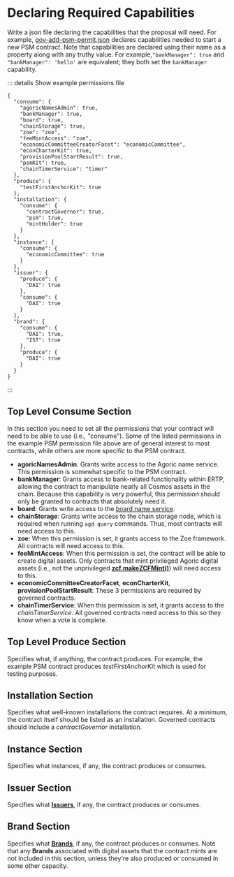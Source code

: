 # Declaring Required Capabilities

Write a json file declaring the capabilities that the proposal will need. For example,
[gov-add-psm-permit.json](https://github.com/Agoric/agoric-sdk/blob/master/packages/inter-protocol/test/psm/gov-add-psm-permit.json) 
declares capabilities needed to start a new PSM contract. Note that capabilities are declared using
their name as a property along with any truthy value. For example,`"bankManager": true` and 
`"bankManager": 'hello'` are equivalent; they both set the `bankManager` capability.

::: details Show example permissions file
```
{
  "consume": {
    "agoricNamesAdmin": true,
    "bankManager": true,
    "board": true,
    "chainStorage": true,
    "zoe": "zoe",
    "feeMintAccess": "zoe",
    "economicCommitteeCreatorFacet": "economicCommittee",
    "econCharterKit": true,
    "provisionPoolStartResult": true,
    "psmKit": true,
    "chainTimerService": "timer"
  },
  "produce": {
    "testFirstAnchorKit": true
  },
  "installation": {
    "consume": {
      "contractGovernor": true,
      "psm": true,
      "mintHolder": true
    }
  },
  "instance": {
    "consume": {
      "economicCommittee": true
    }
  },
  "issuer": {
    "produce": {
      "DAI": true
    },
    "consume": {
      "DAI": true
    }
  },
  "brand": {
    "consume": {
      "DAI": true,
      "IST": true
    },
    "produce": {
      "DAI": true
    }
  }
}
```
:::

## Top Level Consume Section

In this section you need to set all the permissions that your contract will need to be able to use
(i.e., "consume"). Some of the listed permissions in the example PSM permission file above are of
general interest to most contracts, while others are more specific to the PSM contract.

* **agoricNamesAdmin**: Grants write access to the Agoric name service. This permission is somewhat specific to the PSM contract.
* **bankManager**: Grants access to bank-related functionality within ERTP, allowing the contract to manipulate nearly all Cosmos assets in the chain. Because this capability is very powerful, this permission should only be granted to contracts that absolutely need it.
* **board**: Grants write access to the [board name service](/guides/wallet/README.md#the-agoric-board).
* **chainStorage**: Grants write access to the chain storage node, which is required when running `agd query` commands. Thus, most contracts will need access to this.
* **zoe**: When this permission is set, it grants access to the Zoe framework. All contracts will need access to this.
* **feeMintAccess**: When this permission is set, the contract will be able to create digital assets. Only contracts that mint privileged Agoric digital assets (i.e., not the unprivileged **[zcf.makeZCFMint()](/reference/zoe-api/zoe-contract-facet.md#zcf-makezcfmint-keyword-assetkind-displayinfo)**) will need access to this.
* **economicCommitteeCreatorFacet**, **econCharterKit**, **provisionPoolStartResult**: These 3 permissions are required by governed contracts.
* **chainTimerService**: When this permission is set, it grants access to the *chainTimerService*. All governed contracts need access to this so they know when a vote is complete.

## Top Level Produce Section

Specifies what, if anything, the contract produces. For example, the example PSM contract produces *testFirstAnchorKit* which is used for testing purposes.

## Installation Section 

Specifies what well-known installations the contract requires. At a minimum, the contract itself should be listed as an installation. Governed contracts should include a *contractGovernor* installation.

## Instance Section

Specifies what instances, if any, the contract produces or consumes.

## Issuer Section

Specifies what **[Issuers](/reference/ertp-api/issuer.md)**, if any, the contract produces or consumes.

## Brand Section

Specifies what **[Brands](/reference/ertp-api/brand.md)**, if any, the contract produces or consumes.
Note that any **Brands** associated with digital assets that the contract mints 
are not included in this section, unless they're also produced or consumed in some other capacity.